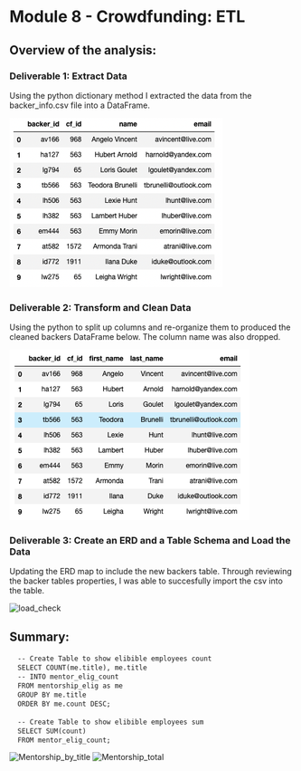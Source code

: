 # Module 8 - Crowdfunding: ETL 

## Overview of the analysis:

### Deliverable 1: Extract Data

Using the python dictionary method I extracted the data from the backer_info.csv file into a DataFrame. 

![backers](images/backers.png "Backers")

### Deliverable 2: Transform and Clean Data

Using the python to split up columns and re-organize them to produced the cleaned backers DataFrame below. The column name was also dropped. 

![backers_cleaned](images/backers_cleaned.png "Backers Cleaned")

### Deliverable 3: Create an ERD and a Table Schema and Load the Data

Updating the ERD map to include the new backers table. Through reviewing the backer tables properties, I was able to succesfully import the csv into the table. 

![load_check](images/SQL_Load_Check.png "SQL Load Check")


## Summary:

      -- Create Table to show elibible employees count
      SELECT COUNT(me.title), me.title
      -- INTO mentor_elig_count
      FROM mentorship_elig as me
      GROUP BY me.title 
      ORDER BY me.count DESC;

      -- Create Table to show elibible employees sum
      SELECT SUM(count)
      FROM mentor_elig_count;

   ![Mentorship_by_title](images/Mentor_by_title.png "Mentorship Eligibility Titles")
   ![Mentorship_total](images/Mentor_total.png "Mentorship Eligibility Total")
